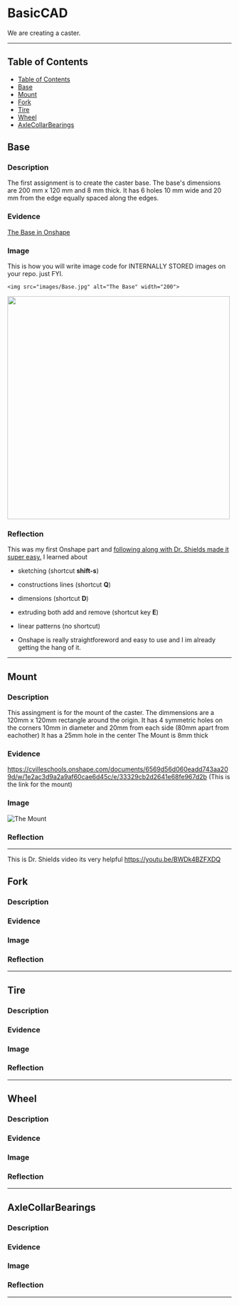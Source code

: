 # BasicCAD

We are creating a caster.

---
## Table of Contents
* [Table of Contents](#Table-of-Contents)
* [Base](#Base)
* [Mount](#Mount)
* [Fork](#Fork)
* [Tire](#Tire)
* [Wheel](#Wheel)
* [AxleCollarBearings](#AxleCollarBearings)

## Base

### Description

The first assignment is to create the caster base.  The base's dimensions are 200 mm x 120 mm and 8 mm thick.  It has 6 holes 10 mm wide and 20 mm from the edge equally spaced along the edges.

### Evidence
[The Base in Onshape](https://cvilleschools.onshape.com/documents/0d70f655203ca304cb3c5b7d/w/f55603f962f6fc74f5548a68/e/41d730c570a8d75fce9f51b6)

### Image
This is how you will write image code for INTERNALLY STORED images on your repo.   just FYI.
~~~
<img src="images/Base.jpg" alt="The Base" width="200">
~~~
<img src="https://github.com/OneCHSEngr/BasicCAD/blob/master/images/Base.jpg" width="500">

### Reflection

This was my first Onshape part and [following along with Dr. Shields made it super easy.](https://www.youtube.com/watch?v=93BFUD-HAG8&feature=emb_title&scrlybrkr=5670f0b4)  I learned about 
* sketching (shortcut **shift-s**)
* constructions lines (shortcut **Q**)
* dimensions (shortcut **D**)
* extruding both add and remove (shortcut key **E**)
* linear patterns (no shortcut)

* Onshape is really straightforeword and easy to use and I im already getting the hang of it.
---


## Mount

### Description

This assingment is for the mount of the caster. The dimmensions are a 120mm x 120mm rectangle around the origin.
It has 4 symmetric holes on the corners 10mm in diameter and 20mm from each side (80mm apart from eachother)
It has a 25mm hole in the center 
The Mount is 8mm thick

### Evidence

https://cvilleschools.onshape.com/documents/6569d56d060eadd743aa209d/w/1e2ac3d9a2a9af60cae6d45c/e/33329cb2d2641e68fe967d2b (This is the link for the mount)

### Image

![The Mount](images/Mount)

### Reflection
---
This is Dr. Shields video its very helpful https://youtu.be/BWDk4BZFXDQ

## Fork

### Description

### Evidence

### Image

### Reflection

---


## Tire

### Description

### Evidence

### Image

### Reflection

---


## Wheel

### Description

### Evidence

### Image

### Reflection

---


## AxleCollarBearings

### Description

### Evidence

### Image

### Reflection

---
